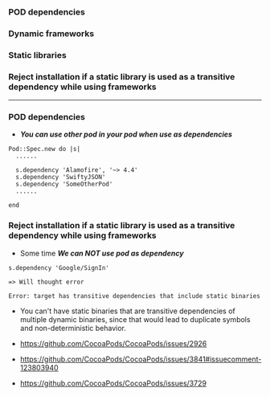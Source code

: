 ### POD dependencies
### Dynamic frameworks
### Static libraries
### Reject installation if a static library is used as a transitive dependency while using frameworks

---------------------------------

### POD dependencies
  -  ***You can use other pod in your pod when use as dependencies***

  ```
  Pod::Spec.new do |s|
    ......
    
    s.dependency 'Alamofire', '~> 4.4'
    s.dependency 'SwiftyJSON'
    s.dependency 'SomeOtherPod'
    ......

  end
  ```
### Reject installation if a static library is used as a transitive dependency while using frameworks
  - Some time ***We can NOT use pod as dependency***
  
  ```
  s.dependency 'Google/SignIn'
  
  => Will thought error
  
  Error: target has transitive dependencies that include static binaries

  ```
  - You can't have static binaries that are transitive dependencies of multiple dynamic binaries, since that would lead to duplicate symbols and non-deterministic behavior.
  
  
  - https://github.com/CocoaPods/CocoaPods/issues/2926
  - https://github.com/CocoaPods/CocoaPods/issues/3841#issuecomment-123803940
  - https://github.com/CocoaPods/CocoaPods/issues/3729
